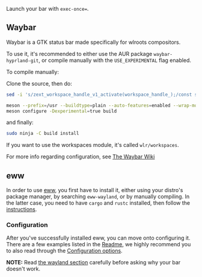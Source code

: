 
Launch your bar with `exec-once=`.

## Waybar

Waybar is a GTK status bar made specifically for wlroots compositors.

To use it, it's recommended to either use the AUR package `waybar-hyprland-git`, or compile manually with the `USE_EXPERIMENTAL` flag enabled.

To compile manually:

Clone the source, then do:
```sh
sed -i 's/zext_workspace_handle_v1_activate(workspace_handle_);/const std::string command = "hyprctl dispatch workspace " + name_;\n\tsystem(command.c_str());/g' src/modules/wlr/workspace_manager.cpp

meson --prefix=/usr --buildtype=plain --auto-features=enabled --wrap-mode=nodownload build
meson configure -Dexperimental=true build
```

and finally:
```sh
sudo ninja -C build install
```

If you want to use the workspaces module, it's called `wlr/workspaces`.

For more info regarding configuration, see [The Waybar Wiki](https://github.com/Alexays/Waybar/wiki)

## eww

In order to use [eww](https://github.com/elkowar/eww), you first have to
install it, either using your distro's package manager, by searching
`eww-wayland`, or by manually compiling. In the latter case, you need to
have `cargo` and `rustc` installed, then follow the [instructions](https://elkowar.github.io/eww).

### Configuration

After you've successfully installed eww, you can move onto configuring it.
There are a few examples listed in the [Readme](https://github.com/elkowar/eww),
we highly recommend you to also read through the
[Configuration options](https://elkowar.github.io/eww/configuration.html).

**NOTE:** Read
[the wayland section](https://elkowar.github.io/eww/configuration.html#wayland)
carefully before asking why your bar doesn't work.